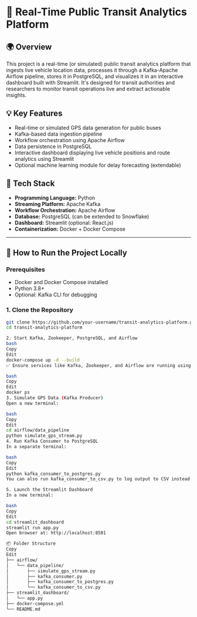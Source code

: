 # 🚦 Real-Time Public Transit Analytics Platform

## 🌍 Overview
This project is a real-time (or simulated) public transit analytics platform that ingests live vehicle location data, processes it through a Kafka-Apache Airflow pipeline, stores it in PostgreSQL, and visualizes it in an interactive dashboard built with Streamlit. It's designed for transit authorities and researchers to monitor transit operations live and extract actionable insights.

## 💡 Key Features
- Real-time or simulated GPS data generation for public buses
- Kafka-based data ingestion pipeline
- Workflow orchestration using Apache Airflow
- Data persistence in PostgreSQL
- Interactive dashboard displaying live vehicle positions and route analytics using Streamlit
- Optional machine learning module for delay forecasting (extendable)

## 🧱 Tech Stack
- **Programming Language:** Python
- **Streaming Platform:** Apache Kafka
- **Workflow Orchestration:** Apache Airflow
- **Database:** PostgreSQL (can be extended to Snowflake)
- **Dashboard:** Streamlit (optional: React.js)
- **Containerization:** Docker + Docker Compose

---

## 🚀 How to Run the Project Locally

### Prerequisites
- Docker and Docker Compose installed
- Python 3.8+
- Optional: Kafka CLI for debugging

### 1. Clone the Repository
```bash
git clone https://github.com/your-username/transit-analytics-platform.git
cd transit-analytics-platform

2. Start Kafka, Zookeeper, PostgreSQL, and Airflow
bash
Copy
Edit
docker-compose up -d --build
✅ Ensure services like Kafka, Zookeeper, and Airflow are running using:

bash
Copy
Edit
docker ps
3. Simulate GPS Data (Kafka Producer)
Open a new terminal:

bash
Copy
Edit
cd airflow/data_pipeline
python simulate_gps_stream.py
4. Run Kafka Consumer to PostgreSQL
In a separate terminal:

bash
Copy
Edit
python kafka_consumer_to_postgres.py
You can also run kafka_consumer_to_csv.py to log output to CSV instead.

5. Launch the Streamlit Dashboard
In a new terminal:

bash
Copy
Edit
cd streamlit_dashboard
streamlit run app.py
Open browser at: http://localhost:8501

📦 Folder Structure
Copy
Edit
├── airflow/
│   └── data_pipeline/
│       ├── simulate_gps_stream.py
│       ├── kafka_consumer.py
│       ├── kafka_consumer_to_postgres.py
│       └── kafka_consumer_to_csv.py
├── streamlit_dashboard/
│   └── app.py
├── docker-compose.yml
└── README.md
